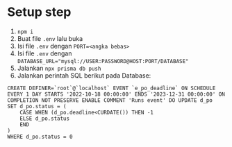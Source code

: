 # Setup step
1. `npm i`
2. Buat file `.env` lalu buka
3. Isi file `.env` dengan `PORT=<angka bebas>`
4. Isi file `.env` dengan `DATABASE_URL="mysql://USER:PASSWORD@HOST:PORT/DATABASE"`
5. Jalankan `npx prisma db push`
6. Jalankan perintah SQL berikut pada Database:
```
CREATE DEFINER=`root`@`localhost` EVENT `e_po_deadline` ON SCHEDULE EVERY 1 DAY STARTS '2022-10-18 00:00:00' ENDS '2023-12-31 00:00:00' ON COMPLETION NOT PRESERVE ENABLE COMMENT 'Runs event' DO UPDATE d_po
SET d_po.status = (
    CASE WHEN (d_po.deadline<CURDATE()) THEN -1
    ELSE d_po.status
    END
)
WHERE d_po.status = 0
```